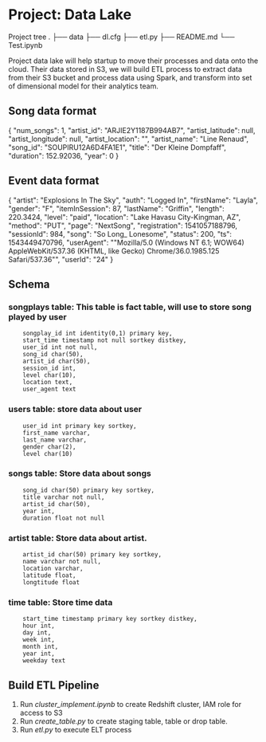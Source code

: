 # Project: Data Lake

Project tree
.
├── data
├── dl.cfg
├── etl.py
├── README.md
└── Test.ipynb


Project data lake will help startup to move their processes
and data onto the cloud. Their data stored in S3, we will build ETL process to extract data from their S3 bucket
and process data using Spark, and transform into set of dimensional model for their analytics team.

## Song data format
{
    "num_songs": 1,
    "artist_id": "ARJIE2Y1187B994AB7",
    "artist_latitude": null,
    "artist_longitude": null,
    "artist_location": "",
    "artist_name": "Line Renaud",
    "song_id": "SOUPIRU12A6D4FA1E1",
    "title": "Der Kleine Dompfaff",
    "duration": 152.92036,
    "year": 0
}


## Event data format
{
    "artist": "Explosions In The Sky",
    "auth": "Logged In",
    "firstName": "Layla",
    "gender": "F",
    "itemInSession": 87,
    "lastName": "Griffin",
    "length": 220.3424,
    "level": "paid",
    "location": "Lake Havasu City-Kingman, AZ",
    "method": "PUT",
    "page": "NextSong",
    "registration": 1541057188796,
    "sessionId": 984,
    "song": "So Long_ Lonesome",
    "status": 200,
    "ts": 1543449470796,
    "userAgent": "\"Mozilla/5.0 (Windows NT 6.1; WOW64) AppleWebKit/537.36 (KHTML, like Gecko) Chrome/36.0.1985.125 Safari/537.36\"",
    "userId": "24"
}

## Schema
### songplays table: This table is fact table, will use to store song played by user
        songplay_id int identity(0,1) primary key,
        start_time timestamp not null sortkey distkey,
        user_id int not null,
        song_id char(50),
        artist_id char(50),
        session_id int,
        level char(10),
        location text,
        user_agent text
        
### users table: store data about user
        user_id int primary key sortkey,
        first_name varchar,
        last_name varchar,
        gender char(2),
        level char(10)
        
### songs table: Store data about songs
        song_id char(50) primary key sortkey,
        title varchar not null,
        artist_id char(50),
        year int,
        duration float not null
        
### artist table: Store data about artist.
        artist_id char(50) primary key sortkey,
        name varchar not null, 
        location varchar,
        latitude float,
        longtitude float
        
### time table: Store time data
        start_time timestamp primary key sortkey distkey,
        hour int,
        day int,
        week int,
        month int,
        year int,
        weekday text


## Build ETL Pipeline
1. Run *cluster_implement.ipynb* to create Redshift cluster, IAM role for access to S3
2. Run *create_table.py* to create staging table, table or drop table.
3. Run *etl.py* to execute ELT process


